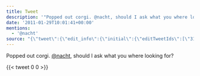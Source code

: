 ```yaml
---
title: Tweet
description: '"Popped out corgi. @nacht, should I ask what you where looking for? "'
date: '2011-01-29T10:01:41+00:00'
mentions:
  - '@nacht'
source: "{\"tweet\":{\"edit_info\":{\"initial\":{\"editTweetIds\":[\"31302706194812929\"],\"editableUntil\":\"2011-01-29T11:48:41.390Z\",\"editsRemaining\":\"5\",\"isEditEligible\":true}},\"retweeted\":false,\"source\":\"<a href=\\\"https://about.twitter.com/products/tweetdeck\\\" rel=\\\"nofollow\\\">TweetDeck</a>\",\"entities\":{\"hashtags\":[],\"symbols\":[],\"user_mentions\":[{\"name\":\"✠ Cat Le-Huy ✠ \U0001F1EA\U0001F1FA\U0001F1EB\U0001F1F7\U0001F1EC\U0001F1E7\U0001F1E9\U0001F1EA\",\"screen_name\":\"nacht\",\"indices\":[\"18\",\"24\"],\"id_str\":\"808302\",\"id\":\"808302\"}],\"urls\":[]},\"display_text_range\":[\"0\",\"138\"],\"favorite_count\":\"0\",\"id_str\":\"31302706194812929\",\"truncated\":false,\"retweet_count\":\"0\",\"id\":\"31302706194812929\",\"created_at\":\"Sat Jan 29 10:48:41 +0000 2011\",\"favorited\":false,\"full_text\":\"Popped out corgi. @nacht, should I ask what you where looking for? http://www.youtube.com/watch?v=Rvy6CFEN84Y&feature=youtube_gdata_player\",\"lang\":\"en\"}}"
---
```

Popped out corgi. [@nacht](https://twitter.com/@nacht), should I ask what you where looking for? 
    
{{< tweet 0 0 >}}
    
